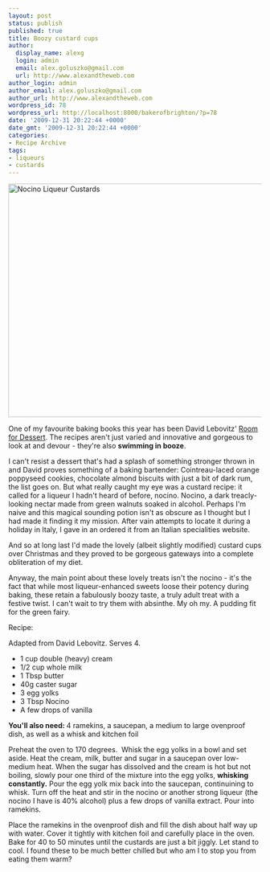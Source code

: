```yaml
---
layout: post
status: publish
published: true
title: Boozy custard cups
author:
  display_name: alexg
  login: admin
  email: alex.goluszko@gmail.com
  url: http://www.alexandtheweb.com
author_login: admin
author_email: alex.goluszko@gmail.com
author_url: http://www.alexandtheweb.com
wordpress_id: 78
wordpress_url: http://localhost:8000/bakerofbrighton/?p=78
date: '2009-12-31 20:22:44 +0000'
date_gmt: '2009-12-31 20:22:44 +0000'
categories:
- Recipe Archive
tags:
- liqueurs
- custards
---
```

<p><a href="http://localhost:8000/bakerofbrighton/wp-content/uploads/2010/01/4232079692_0828eb5cae_b.jpg"><img src="http://localhost:8000/bakerofbrighton/wp-content/uploads/2010/01/4232079692_0828eb5cae_b-620x465.jpg" alt="Nocino Liqueur Custards" title="Nocino Liqueur Custards" width="620" height="465" class="alignnone size-medium wp-image-117" /></a></p>
<p>One of my favourite baking books this year has been  David Lebovitz' <a href="http://www.amazon.com/gp/product/0060191856?ie=UTF8&amp;tag=elisecom&amp;linkCode=as2&amp;camp=1789&amp;creative=9325&amp;creativeASIN=0060191856">Room for Dessert</a>. The recipes aren't just varied and innovative and gorgeous to look at and devour - they're also <strong>swimming in booze</strong>.</p>
<p>I can't resist a dessert that's had a splash of something stronger thrown in and David proves something of a baking bartender: Cointreau-laced orange poppyseed cookies, chocolate almond biscuits with just a bit of dark rum, the list goes on. But what really caught my eye was a custard recipe: it called for a liqueur I hadn't heard of before, nocino. Nocino, a dark treacly-looking nectar made from green walnuts soaked in alcohol. Perhaps I'm naive and this magical sounding potion isn't as obscure as I thought but I had made it finding it my mission. After vain attempts to locate it during a holiday in Italy, I gave in an ordered it from an Italian specialities website.</p>
<p>And so at long last I'd made the lovely (albeit slightly modified) custard cups over Christmas and they proved to be gorgeous gateways into a complete obliteration of my diet.</p>
<p>Anyway, the main point about these lovely treats isn't the nocino - it's the fact that while most liqueur-enhanced sweets loose their potency during baking, these retain a fabulously boozy taste, a truly adult treat with a festive twist. I can't wait to try them with absinthe. My oh my. A pudding fit for the green fairy.</p>
<p>Recipe:</p>
<p>Adapted from  David Lebovitz. Serves 4.</p>
<ul>
<li>1 cup double (heavy) cream</li>
<li>1/2 cup whole milk</li>
<li>1 Tbsp butter</li>
<li>40g caster sugar</li>
<li>3 egg yolks</li>
<li>3 Tbsp Nocino</li>
<li>A few drops of vanilla</li>
</ul>
<p><strong>You'll also need: </strong>4 ramekins, a saucepan, a medium to large ovenproof dish, as well as a whisk and kitchen foil</p>
<p>Preheat the oven to 170 degrees.  Whisk the egg yolks in a bowl and set aside. Heat the cream, milk, butter and sugar in a saucepan over low-medium heat. When the sugar has dissolved and the cream is hot but not boiling, slowly pour one third of the mixture into the egg yolks, <strong>whisking constantly.</strong> Pour the egg yolk mix back into the saucepan, continuining to whisk. Turn off the heat and stir in the nocino or another strong liqueur (the nocino I have is 40% alcohol) plus a few drops of vanilla extract. Pour into ramekins.</p>
<p>Place the ramekins in the ovenproof dish and fill the dish about half way up with water. Cover it tightly with kitchen foil and carefully place in the oven. Bake for 40 to 50 minutes until the custards are just a bit jiggly. Let stand to cool. I found these to be much better chilled but who am I to stop you from eating them warm?</p>
